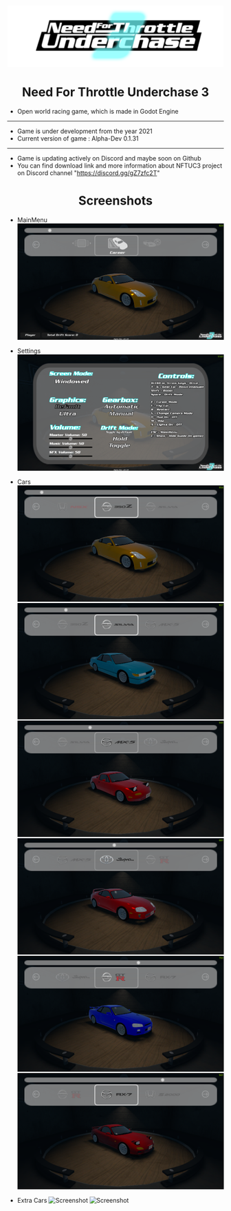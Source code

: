 
![Screenshot](game_namelogo.png)

<h1 align="center">Need For Throttle Underchase 3</h1>


- Open world racing game, which is made in Godot Engine
---
- Game is under development from the year 2021
- Current version of game : Alpha-Dev 0.1.31
---
- Game is updating actively on Discord and maybe soon on Github
- You can find download link and more information about NFTUC3 project on Discord channel "https://discord.gg/gZ7zfc2T"

<h1 align="center">Screenshots</h1>

- MainMenu
![Screenshot](screenshots/mainmenu.png)

- Settings
![Screenshot](screenshots/settings.png)

- Cars
![Screenshot](screenshots/car1.png)
![Screenshot](screenshots/car2.png)
![Screenshot](screenshots/car3.png)
![Screenshot](screenshots/car4.png)
![Screenshot](screenshots/car5.png)
![Screenshot](screenshots/car6.png)

- Extra Cars
![Screenshot](screenshots/car7.png)
![Screenshot](screenshots/car8.png)

